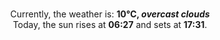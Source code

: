 <p  align="center"><br/>Currently, the weather is: <b> 10°C, <i>overcast clouds</i></b></br>Today, the sun rises at <b>06:27</b> and sets at <b>17:31</b>.</p>